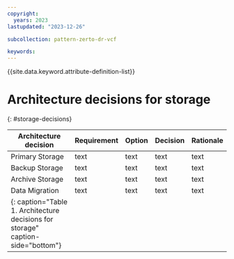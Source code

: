 ```yaml
---
copyright:
  years: 2023
lastupdated: "2023-12-26"

subcollection: pattern-zerto-dr-vcf

keywords:
---
```

{{site.data.keyword.attribute-definition-list}}

# Architecture decisions for storage

{: #storage-decisions}

<!-- Below is a placeholder for all compute domain decisions.  Remove the domains that are not in scope.  If there are decisions
that need to be added (e.g. platform dependent) add additional rows-->

| Architecture decision                                                           | Requirement | Option | Decision | Rationale |
| ------------------------------------------------------------------------------- | ----------- | ------ | -------- | --------- |
| Primary Storage                                                                 | text        | text   | text     | text      |
| Backup Storage                                                                  | text        | text   | text     | text      |
| Archive Storage                                                                 | text        | text   | text     | text      |
| Data Migration                                                                  | text        | text   | text     | text      |
| {: caption="Table 1. Architecture decisions for storage" caption-side="bottom"} |             |        |          |           |
